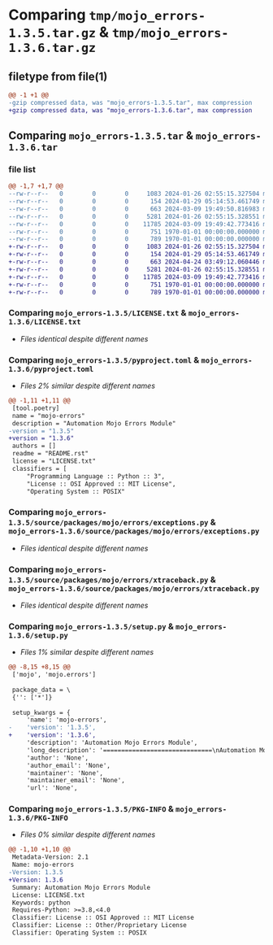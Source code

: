 # Comparing `tmp/mojo_errors-1.3.5.tar.gz` & `tmp/mojo_errors-1.3.6.tar.gz`

## filetype from file(1)

```diff
@@ -1 +1 @@
-gzip compressed data, was "mojo_errors-1.3.5.tar", max compression
+gzip compressed data, was "mojo_errors-1.3.6.tar", max compression
```

## Comparing `mojo_errors-1.3.5.tar` & `mojo_errors-1.3.6.tar`

### file list

```diff
@@ -1,7 +1,7 @@
--rw-r--r--   0        0        0     1083 2024-01-26 02:55:15.327504 mojo_errors-1.3.5/LICENSE.txt
--rw-r--r--   0        0        0      154 2024-01-29 05:14:53.461749 mojo_errors-1.3.5/README.rst
--rw-r--r--   0        0        0      663 2024-03-09 19:49:50.816983 mojo_errors-1.3.5/pyproject.toml
--rw-r--r--   0        0        0     5281 2024-01-26 02:55:15.328551 mojo_errors-1.3.5/source/packages/mojo/errors/exceptions.py
--rw-r--r--   0        0        0    11785 2024-03-09 19:49:42.773416 mojo_errors-1.3.5/source/packages/mojo/errors/xtraceback.py
--rw-r--r--   0        0        0      751 1970-01-01 00:00:00.000000 mojo_errors-1.3.5/setup.py
--rw-r--r--   0        0        0      789 1970-01-01 00:00:00.000000 mojo_errors-1.3.5/PKG-INFO
+-rw-r--r--   0        0        0     1083 2024-01-26 02:55:15.327504 mojo_errors-1.3.6/LICENSE.txt
+-rw-r--r--   0        0        0      154 2024-01-29 05:14:53.461749 mojo_errors-1.3.6/README.rst
+-rw-r--r--   0        0        0      663 2024-04-24 03:49:12.060446 mojo_errors-1.3.6/pyproject.toml
+-rw-r--r--   0        0        0     5281 2024-01-26 02:55:15.328551 mojo_errors-1.3.6/source/packages/mojo/errors/exceptions.py
+-rw-r--r--   0        0        0    11785 2024-03-09 19:49:42.773416 mojo_errors-1.3.6/source/packages/mojo/errors/xtraceback.py
+-rw-r--r--   0        0        0      751 1970-01-01 00:00:00.000000 mojo_errors-1.3.6/setup.py
+-rw-r--r--   0        0        0      789 1970-01-01 00:00:00.000000 mojo_errors-1.3.6/PKG-INFO
```

### Comparing `mojo_errors-1.3.5/LICENSE.txt` & `mojo_errors-1.3.6/LICENSE.txt`

 * *Files identical despite different names*

### Comparing `mojo_errors-1.3.5/pyproject.toml` & `mojo_errors-1.3.6/pyproject.toml`

 * *Files 2% similar despite different names*

```diff
@@ -1,11 +1,11 @@
 [tool.poetry]
 name = "mojo-errors"
 description = "Automation Mojo Errors Module"
-version = "1.3.5"
+version = "1.3.6"
 authors = []
 readme = "README.rst"
 license = "LICENSE.txt"
 classifiers = [
     "Programming Language :: Python :: 3",
     "License :: OSI Approved :: MIT License",
     "Operating System :: POSIX"
```

### Comparing `mojo_errors-1.3.5/source/packages/mojo/errors/exceptions.py` & `mojo_errors-1.3.6/source/packages/mojo/errors/exceptions.py`

 * *Files identical despite different names*

### Comparing `mojo_errors-1.3.5/source/packages/mojo/errors/xtraceback.py` & `mojo_errors-1.3.6/source/packages/mojo/errors/xtraceback.py`

 * *Files identical despite different names*

### Comparing `mojo_errors-1.3.5/setup.py` & `mojo_errors-1.3.6/setup.py`

 * *Files 1% similar despite different names*

```diff
@@ -8,15 +8,15 @@
 ['mojo', 'mojo.errors']
 
 package_data = \
 {'': ['*']}
 
 setup_kwargs = {
     'name': 'mojo-errors',
-    'version': '1.3.5',
+    'version': '1.3.6',
     'description': 'Automation Mojo Errors Module',
     'long_description': '==============================\nAutomation Mojo Errors Package\n==============================\nPython package that provides a common source of error types.\n',
     'author': 'None',
     'author_email': 'None',
     'maintainer': 'None',
     'maintainer_email': 'None',
     'url': 'None',
```

### Comparing `mojo_errors-1.3.5/PKG-INFO` & `mojo_errors-1.3.6/PKG-INFO`

 * *Files 0% similar despite different names*

```diff
@@ -1,10 +1,10 @@
 Metadata-Version: 2.1
 Name: mojo-errors
-Version: 1.3.5
+Version: 1.3.6
 Summary: Automation Mojo Errors Module
 License: LICENSE.txt
 Keywords: python
 Requires-Python: >=3.8,<4.0
 Classifier: License :: OSI Approved :: MIT License
 Classifier: License :: Other/Proprietary License
 Classifier: Operating System :: POSIX
```

